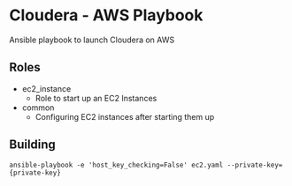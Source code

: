 # Cloudera - AWS Playbook
Ansible playbook to launch Cloudera on AWS

## Roles
* ec2_instance
  * Role to start up an EC2 Instances
* common
  * Configuring EC2 instances after starting them up


## Building

    ansible-playbook -e 'host_key_checking=False' ec2.yaml --private-key={private-key}

